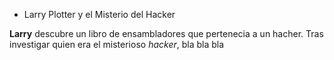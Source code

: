 
* Larry Plotter y el Misterio del Hacker

**Larry** descubre un libro de ensambladores que pertenecia a un hacher.
Tras investigar quien era el misterioso *hacker*, bla bla bla
